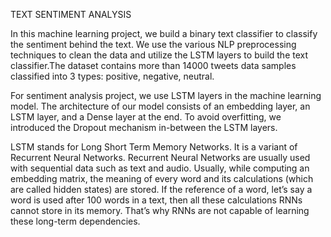 TEXT SENTIMENT ANALYSIS

In this machine learning project, we build a binary text classifier to classify the sentiment behind the text. We use the various NLP preprocessing techniques to clean the data and utilize the LSTM layers to build the text classifier.The dataset contains more than 14000 tweets data samples classified into 3 types: positive, negative, neutral.

For sentiment analysis project, we use LSTM layers in the machine learning model. The architecture of our model consists of an embedding layer, an LSTM layer, and a Dense layer at the end. To avoid overfitting, we introduced the Dropout mechanism in-between the LSTM layers.

LSTM stands for Long Short Term Memory Networks. It is a variant of Recurrent Neural Networks. Recurrent Neural Networks are usually used with sequential data such as text and audio. Usually, while computing an embedding matrix, the meaning of every word and its calculations (which are called hidden states) are stored. If the reference of a word, let’s say a word is used after 100 words in a text, then all these calculations RNNs cannot store in its memory. That’s why RNNs are not capable of learning these long-term dependencies.

